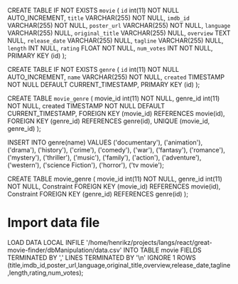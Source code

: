 CREATE TABLE IF NOT EXISTS `movie` (
`id` int(11) NOT NULL AUTO_INCREMENT,
`title` VARCHAR(255) NOT NULL,
`imdb_id` VARCHAR(255) NOT NULL,
`poster_url` VARCHAR(255) NOT NULL,
`language` VARCHAR(255) NULL,
`original_title` VARCHAR(255) NULL,
`overview` TEXT NULL,
`release_date` VARCHAR(255) NULL,
`tagline` VARCHAR(255) NULL,
`length` INT NULL,
`rating` FLOAT NOT NULL,
`num_votes` INT NOT NULL,
PRIMARY KEY (id)
);

CREATE TABLE IF NOT EXISTS `genre` (
`id` int(11) NOT NULL AUTO_INCREMENT,
`name` VARCHAR(255) NOT NULL,
`created` TIMESTAMP NOT NULL DEFAULT CURRENT_TIMESTAMP, 
PRIMARY KEY (id)
);

CREATE TABLE `movie_genre` (
movie_id int(11) NOT NULL,
genre_id int(11) NOT NULL,
created TIMESTAMP NOT NULL DEFAULT CURRENT_TIMESTAMP, 
FOREIGN KEY (movie_id) REFERENCES movie(id),
FOREIGN KEY (genre_id) REFERENCES genre(id),
UNIQUE (movie_id, genre_id)
);

INSERT INTO genre(name)
VALUES
  ('documentary'), ('animation'),
  ('drama'),       ('history'),
  ('crime'),       ('comedy'),
  ('war'),         ('fantasy'),
  ('romance'),     ('mystery'),
  ('thriller'),    ('music'),
  ('family'),      ('action'),
  ('adventure'),   ('western'),
  ('science Fiction'), 
  ('horror'),      ('tv movie');

CREATE TABLE movie_genre (
movie_id int(11) NOT NULL,
genre_id int(11) NOT NULL,
Constraint FOREIGN KEY (movie_id) REFERENCES movie(id),
Constraint FOREIGN KEY (genre_id) REFERENCES genre(id)
);

# Import data file
LOAD DATA LOCAL INFILE 
	'/home/henrikz/projects/langs/react/great-movie-finder/dbManipulation/data.csv'
 	INTO TABLE movie
	FIELDS TERMINATED BY ',' 
	LINES TERMINATED BY '\n' 
	IGNORE 1 ROWS (title,imdb_id,poster_url,language,original_title,overview,release_date,tagline,length,rating,num_votes);